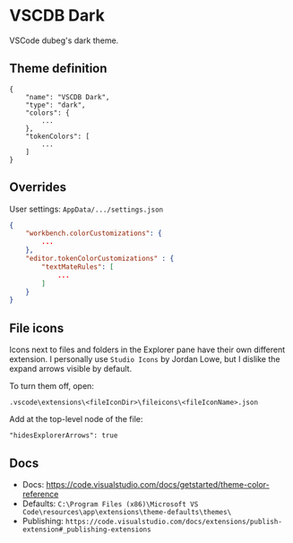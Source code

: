 # VSCDB Dark
VSCode dubeg's dark theme.


## Theme definition
```
{
    "name": "VSCDB Dark",
    "type": "dark",
    "colors": {
        ...
    },
    "tokenColors": [
        ...
    ]
}
```


## Overrides 
User settings: `AppData/.../settings.json`
```json
{
    "workbench.colorCustomizations": {
        ...
    },
    "editor.tokenColorCustomizations" : {
        "textMateRules": [
            ...
        ]
    }
}

```


## File icons
Icons next to files and folders in the Explorer pane have their own different extension. I personally use `Studio Icons` by Jordan Lowe, but I dislike the expand arrows visible by default. 

To turn them off, open:

```
.vscode\extensions\<fileIconDir>\fileicons\<fileIconName>.json
```

Add at the top-level node of the file:

```
"hidesExplorerArrows": true
```


## Docs
- Docs: https://code.visualstudio.com/docs/getstarted/theme-color-reference
- Defaults: `C:\Program Files (x86)\Microsoft VS Code\resources\app\extensions\theme-defaults\themes\`
- Publishing: `https://code.visualstudio.com/docs/extensions/publish-extension#_publishing-extensions`